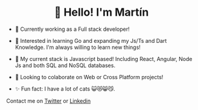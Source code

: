 <h1 align="center"> 👋 Hello! I'm Martín </h1>

- 🔭 Currently working as a Full stack developer!

- 🌱 Interested in learning Go and expanding my Js/Ts and Dart Knowledge. I'm always willing to learn new things!

- 💬 My current stack is Javascript based! Including React, Angular, Node Js and both SQL and NoSQL databases.

- 💪 Looking to colaborate on Web or Cross Platform projects!

- ✨ Fun fact: I have a lot of cats 😺😻😸😼.

Contact me on [Twitter](https://twitter.com/martin_albrnz) or [Linkedin](https://www.linkedin.com/in/martinalbrnz/)

<!---
<img align="center" src="https://github-readme-stats.vercel.app/api/top-langs/?username=martinalbrnz&layout=compact&theme=dark&langs_count=6">
</img>
--->

<!---
martinalbrnz/martinalbrnz is a ✨ special ✨ repository because its `README.md` (this file) appears on your GitHub profile.
You can click the Preview link to take a look at your changes.
--->
